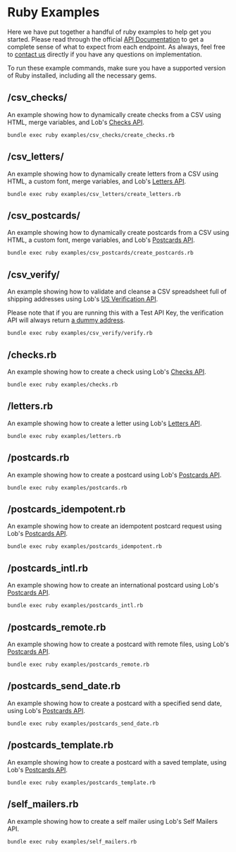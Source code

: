 # Ruby Examples

Here we have put together a handful of ruby examples to help get you started. Please read through the official [API Documentation](https://docs.lob.com) to get a complete sense of what to expect from each endpoint. As always, feel free to [contact us](https://lob.com/support) directly if you have any questions on implementation.

To run these example commands, make sure you have a supported version of Ruby installed, including all the necessary gems.

## /csv_checks/

An example showing how to dynamically create checks from a CSV using HTML, merge variables, and Lob's [Checks API](https://lob.com/services/checks).

```
bundle exec ruby examples/csv_checks/create_checks.rb
```

## /csv_letters/

An example showing how to dynamically create letters from a CSV using HTML, a custom font, merge variables, and Lob's [Letters API](https://lob.com/services/letters).

```
bundle exec ruby examples/csv_letters/create_letters.rb
```

## /csv_postcards/

An example showing how to dynamically create postcards from a CSV using HTML, a custom font, merge variables, and Lob's [Postcards API](https://lob.com/services/postcards).

```
bundle exec ruby examples/csv_postcards/create_postcards.rb
```

## /csv_verify/

An example showing how to validate and cleanse a CSV spreadsheet full of shipping addresses using Lob's [US Verification API](https://lob.com/services/verifications).
  		  
Please note that if you are running this with a Test API Key, the verification API will always return [a dummy address](https://docs.lob.com/#section/US-Verifications-Test-Env).

```
bundle exec ruby examples/csv_verify/verify.rb
```

## /checks.rb

An example showing how to create a check using Lob's [Checks API](https://lob.com/services/checks).

```
bundle exec ruby examples/checks.rb
```

## /letters.rb

An example showing how to create a letter using Lob's [Letters API](https://lob.com/services/letters).

```
bundle exec ruby examples/letters.rb
```

## /postcards.rb

An example showing how to create a postcard using Lob's [Postcards API](https://lob.com/services/postcards).

```
bundle exec ruby examples/postcards.rb
```

## /postcards_idempotent.rb

An example showing how to create an idempotent postcard request using Lob's [Postcards API](https://lob.com/services/postcards).

```
bundle exec ruby examples/postcards_idempotent.rb
```

## /postcards_intl.rb

An example showing how to create an international postcard using Lob's [Postcards API](https://lob.com/services/postcards).

```
bundle exec ruby examples/postcards_intl.rb
```

## /postcards_remote.rb

An example showing how to create a postcard with remote files, using Lob's [Postcards API](https://lob.com/services/postcards).

```
bundle exec ruby examples/postcards_remote.rb
```

## /postcards_send_date.rb

An example showing how to create a postcard with a specified send date, using Lob's [Postcards API](https://lob.com/services/postcards).

```
bundle exec ruby examples/postcards_send_date.rb
```

## /postcards_template.rb

An example showing how to create a postcard with a saved template, using Lob's [Postcards API](https://lob.com/services/postcards).

```
bundle exec ruby examples/postcards_template.rb
```

## /self_mailers.rb

An example showing how to create a self mailer using Lob's Self Mailers API.

```
bundle exec ruby examples/self_mailers.rb
```
